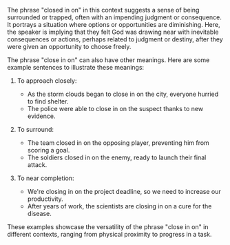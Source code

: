 The phrase "closed in on" in this context suggests a sense of being surrounded or trapped, often with an impending judgment or consequence. It portrays a situation where options or opportunities are diminishing. Here, the speaker is implying that they felt God was drawing near with inevitable consequences or actions, perhaps related to judgment or destiny, after they were given an opportunity to choose freely.

The phrase "close in on" can also have other meanings. Here are some example sentences to illustrate these meanings:

1. To approach closely:
   - As the storm clouds began to close in on the city, everyone hurried to find shelter.
   - The police were able to close in on the suspect thanks to new evidence.

2. To surround:
   - The team closed in on the opposing player, preventing him from scoring a goal.
   - The soldiers closed in on the enemy, ready to launch their final attack.

3. To near completion:
   - We're closing in on the project deadline, so we need to increase our productivity.
   - After years of work, the scientists are closing in on a cure for the disease. 

These examples showcase the versatility of the phrase "close in on" in different contexts, ranging from physical proximity to progress in a task.